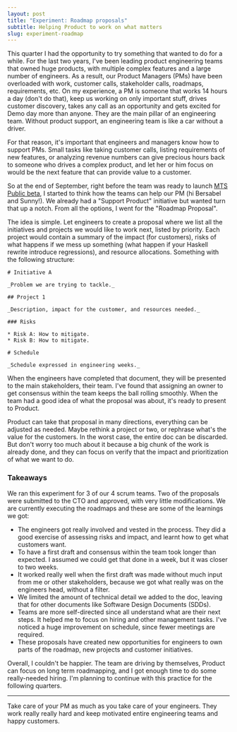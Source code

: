 ```yaml
---
layout: post
title: "Experiment: Roadmap proposals"
subtitle: Helping Product to work on what matters
slug: experiment-roadmap
---
```


This quarter I had the opportunity to try something that wanted to do for a while. For the last two
years, I've been leading product engineering teams that owned huge products, with multiple complex
features and a large number of engineers. As a result, our Product Managers (PMs) have been overloaded with
work, customer calls, stakeholder calls, roadmaps, requirements, etc. On my experience, a PM is someone that
works 14 hours a day (don't do that), keep us working on only important stuff, drives customer
discovery, takes any call as an opportunity and gets excited for Demo day more than anyone. They are
the main pillar of an engineering team. Without product support, an engineering team is like a car
without a driver.

For that reason, it's important that engineers and managers know how to support PMs. Small tasks
like taking customer calls, listing requirements of new features, or analyzing revenue numbers can
give precious hours back to someone who drives a complex product, and let her or him focus on would be the
next feature that can provide value to a customer. 

So at the end of September, right before the team was ready to launch [MTS Public
beta](https://www.mapbox.com/blog/introducing-mapbox-tiling-service), I started to think how the
teams can help our PM (hi Bersabel and Sunny!). We already had a "Support Product" initiative but
wanted turn that up a notch. From all the options, I went for the "Roadmap Proposal".

The idea is simple. Let engineers to create a proposal where we list all the initiatives and
projects we would like to work next, listed by priority. Each project would contain a summary of the
impact (for customers), risks of what happens if we mess up something (what happen if your Haskell
rewrite introduce regressions), and resource allocations. Something with the following structure:

```
# Initiative A

_Problem we are trying to tackle._

## Project 1

_Description, impact for the customer, and resources needed._

### Risks

* Risk A: How to mitigate.
* Risk B: How to mitigate.

# Schedule

_Schedule expressed in engineering weeks._
```

When the engineers have completed that document, they will be presented to the main stakeholders,
their team. I've found that assigning an owner to get consensus within the team keeps the ball
rolling smoothly. When the team had a good idea of what the proposal was about, it's ready to
present to Product.

Product can take that proposal in many directions, everything can be adjusted as needed. Maybe
rethink a project or two, or rephrase what's the value for the customers. In the worst case, the
entire doc can be discarded. But don't worry too much about it because a big chunk of the work is
already done, and they can focus on verify that the impact and prioritization of what we want to do.

### Takeaways

We ran this experiment for 3 of our 4 scrum teams. Two of the proposals were submitted to the CTO
and approved, with very little modifications. We are currently executing the roadmaps and these are
some of the learnings we got:

* The engineers got really involved and vested in the process. They did a good exercise of assessing
  risks and impact, and learnt how to get what customers want.
* To have a first draft and consensus within the team took longer than expected. I assumed we could
  get that done in a week, but it was closer to two weeks.
* It worked really well when the first draft was made without much input from me or other
  stakeholders, because we got what really was on the engineers head, without a filter.
* We limited the amount of technical detail we added to the doc, leaving that for other documents
  like Software Design Documents (SDDs).
* Teams are more self-directed since all understand what are their next steps. It helped me to focus
  on hiring and other management tasks. I've noticed a huge improvement on schedule, since fewer
  meetings are required.
* These proposals have created new opportunities for engineers to own parts of the roadmap, new
  projects and customer initiatives.

Overall, I couldn't be happier. The team are driving by themselves, Product can focus on long term
roadmapping, and I got enough time to do some really-needed hiring. I'm planning to continue with
this practice for the following quarters.

---

Take care of your PM as much as you take care of your engineers. They work really really hard and
keep motivated entire engineering teams and happy customers.

